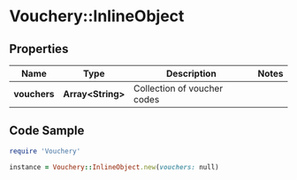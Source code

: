 # Vouchery::InlineObject

## Properties

Name | Type | Description | Notes
------------ | ------------- | ------------- | -------------
**vouchers** | **Array&lt;String&gt;** | Collection of voucher codes | 

## Code Sample

```ruby
require 'Vouchery'

instance = Vouchery::InlineObject.new(vouchers: null)
```


